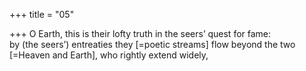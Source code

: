 +++
title = "05"

+++
O Earth, this is their lofty truth in the seers’ quest for fame:  
by (the seers’) entreaties they [=poetic streams] flow beyond the two  [=Heaven and Earth], who rightly extend widely,  